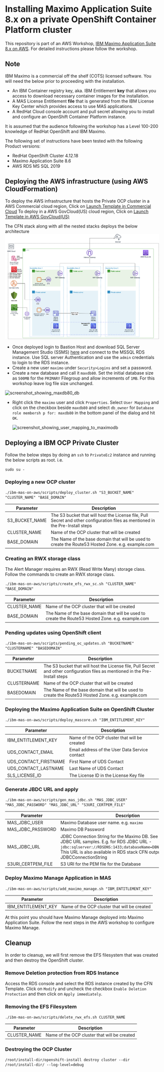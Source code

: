# Installing Maximo Application Suite 8.x on a private OpenShift Container Platform cluster
This repository is part of an AWS Workshop, [IBM Maximo Application Suite 8.x on AWS](https://catalog.us-east-1.prod.workshops.aws/workshops/78554b88-0cd8-45a1-b9ee-2c1078aa6995/en-US). For detailed instructions please follow the workshop.
## Note
IBM Maximo is a commercial off the shelf (COTS) licensed software. You will need the below prior to proceeding with the installation.
* An IBM Container registry key, aka. IBM Entitlement **key** that allows you access to download necessary container images for the installation.
* A MAS License Entitlement **file** that is generated from the IBM License Key Center which provides access to use MAS applications.
* A RedHat Cloud console account and pull secret allowing you to install and configure an OpenShift Container Platform instance.

It is assumed that the audience following the workshop has a Level 100-200 knowledge of RedHat OpenShift and IBM Maximo.

The following set of instructions have been tested with the following Product versions:
* RedHat OpenShift Cluster 4.12.18
* Maximo Application Suite 8.6
* AWS RDS MS SQL 2019

## Deploying the AWS infrastructure (using AWS CloudFormation)
To deploy the AWS infrastructure that hosts the Private OCP cluster in a AWS Commercial cloud region, Click on 
<a href="https://console.aws.amazon.com/cloudformation/home?#/stacks/new?&templateURL=https://ws-assets-prod-iad-r-iad-ed304a55c2ca1aee.s3.us-east-1.amazonaws.com/78554b88-0cd8-45a1-b9ee-2c1078aa6995/mainTemplate.yaml">Launch Template in Commercial Cloud</a>
To deploy in a AWS GovCloud(US) cloud region, Click on 
<a href="https://console.amazonaws-us-gov.com/cloudformation/home?#/stacks/new?&templateURL=https://ws-assets-prod-iad-r-iad-ed304a55c2ca1aee.s3.us-east-1.amazonaws.com/78554b88-0cd8-45a1-b9ee-2c1078aa6995/mainTemplate.yaml">Launch Template in AWS GovCloud(US)</a>

The CFN stack along with all the nested stacks deploys the below architecture 
![infra-deployed-by-cfnstack](./images/infra-deployed-by-cfnstack.png)

* Once deployed login to Bastion Host and download SQL Server Management Studio (SSMS) [here](https://learn.microsoft.com/en-us/sql/ssms/download-sql-server-management-studio-ssms?view=sql-server-ver16) and connect to the MSSQL RDS instance. Use SQL server Authentication and use the ``admin`` credentials to login to the RDS instance. 
* Create a new user ``maximo`` under ``Security>Logins`` and set a password.
* Create a new database and call it ``maxdb80``. Set the initial database size as ``500MB`` for the ``PRIMARY`` Filegroup and allow increments of ``1MB``. For this workshop leave log file size unchanged. 

![screenshot_showing_maxdb80_db](./images/screenshot_showing_maxdb80_db.png)
* Right click the ``maximo`` user and click ``Properties``. Select ``User Mapping`` and click on the checkbox beside ``maxdb80`` and select ``db_owner`` for ``Database role membersh p for: maxdb80`` in the bottom panel of the dialog and hit ``OK``.

    ![screenshot_showing_user_mapping_to_maximodb](./images/screenshot_showing_user_mapping_to_maximodb.png)


## Deploying a IBM OCP Private Cluster
Follow the below steps by doing an ``ssh`` to ``PrivateEc2`` instance and running the below scripts as root. 
i.e.
```
sudo su -
```
### Deploying a new OCP cluster
```
./ibm-mas-on-aws/scripts/deploy_cluster.sh "S3_BUCKET_NAME" "CLUSTER_NAME" "BASE_DOMAIN"
```
|Parameter|Description|
|--|--|
|S3_BUCKET_NAME|The S3 bucket that will host the License file, Pull Secret and other configuration files as mentioned in the Pre-Install steps|
|CLUSTER_NAME|Name of the OCP cluster that will be created|
|BASE_DOMAIN|The Name of the base domain that will be used to create the Route53 Hosted Zone. e.g. example.com|

### Creating an RWX storage class
The Alert Manager requires an RWX (Read Write Many) storage class. Follow the commands to create an RWX storage class.
```
./ibm-mas-on-aws/scripts/create_efs_rwx_sc.sh "CLUSTER_NAME" "BASE_DOMAIN"
```
|Parameter|Description|
|--|--|
|CLUSTER_NAME|Name of the OCP cluster that will be created|
|BASE_DOMAIN|The Name of the base domain that will be used to create the Route53 Hosted Zone. e.g. example.com|

### Pending updates using OpenShift client
```
./ibm-mas-on-aws/scripts/pending_oc_updates.sh "BUCKETNAME" "CLUSTERNAME" "BASEDOMAIN"
```
|Parameter|Description|
|--|--|
|BUCKETNAME|The S3 bucket that will host the License file, Pull Secret and other configuration files as mentioned in the Pre-Install steps|
|CLUSTERNAME|Name of the OCP cluster that will be created|
|BASEDOMAIN|The Name of the base domain that will be used to create the Route53 Hosted Zone. e.g. example.com|


### Deploying the Maximo Application Suite on OpenShift Cluster
```
./ibm-mas-on-aws/scripts/deploy_mascore.sh "IBM_ENTITLEMENT_KEY" 
```
|Parameter|Description|
|--|--|
|IBM_ENTITLEMENT_KEY|Name of the OCP cluster that will be created|
|UDS_CONTACT_EMAIL|Email address of the User Data Service contact|
|UDS_CONTACT_FIRSTNAME|First Name of UDS Contact|
|UDS_CONTACT_LASTNAME|Last Name of UDS Contact|
|SLS_LICENSE_ID|The License ID in the License Key file|

### Generate JBDC URL and apply 
```
./ibm-mas-on-aws/scripts/gen_mas_jdbc.sh "MAS_JDBC_USER" "MAS_JDBC_PASSWORD" "MAS_JDBC_URL" "S3URI_CERTPEM_FILE"
```
|Parameter|Description|
|--|--|
|MAS_JDBC_USER|Maximo Database user name. e.g. ``maximo``|
|MAS_JDBC_PASSWORD|Maximo DB Password|
|MAS_JDBC_URL|JDBC Connection String for the Maximo DB. See [link](https://www.ibm.com/docs/en/maximo-manage/8.0.0?topic=suite-deploying-activating-manage) for various JDBC URL samples. E.g. for RDS JDBC URL - ``jdbc:sqlserver://RDSDNS:1433;databaseName=DBNAME;encrypt=true``. This URL is also available in RDS stack CFN output as JDBCConnectionString|
|S3URI_CERTPEM_FILE|S3 URI for the PEM file for the Database|

### Deploy Maximo Manage Application in MAS 
```
./ibm-mas-on-aws/scripts/add_maximo_manage.sh "IBM_ENTITLEMENT_KEY"
```
|Parameter|Description|
|--|--|
|IBM_ENTITLEMENT_KEY|Name of the OCP cluster that will be created|

At this point you should have Maximo Manage deployed into Maximo Application Suite. 
Follow the next steps in the AWS workshop to configure Maximo Manage.

## Cleanup
In order to cleanup, we will first remove the EFS filesystem that was created and then destroy the OpenShift cluster.

### Remove Deletion protection from RDS Instance
Access the RDS console and select the RDS instance created by the CFN Template. Click on ``Modify`` and uncheck the checkbox ``Enable Deletion Protection`` and then click on ``Apply immediately``.

### Removing the EFS Filesystem
```
./ibm-mas-on-aws/scripts/delete_rwx_efs.sh CLUSTER_NAME
```
|Parameter|Description|
|--|--|
|CLUSTER_NAME|Name of the OCP cluster that will be created|

### Destroying the OCP Cluster

```
/root/install-dir/openshift-install destroy cluster --dir /root/install-dir/ --log-level=debug
```
